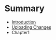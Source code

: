 # Summary

* [Introduction](README.md)
* [Uploading Changes](Chapter-1/uploadingchangesmd.md)
* Chapter1

